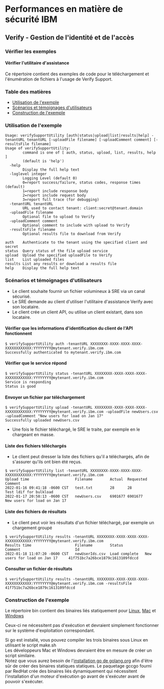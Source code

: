 # Performances en matière de sécurité IBM

## Verify - Gestion de l'identité et de l'accès

### Vérifier les exemples

#### Vérifier l'utilitaire d'assistance

Ce répertoire contient des exemples de code pour le téléchargement et l'énumération de fichiers à l'usage de Verify Support.

### Table des matières

* [Utilisation de l'exemple](#usage-of-the-example)
* [Scénarios et témoignages d'utilisateurs](#scenariosuser-stories)
* [Construction de l'exemple](#building-the-example)

### Utilisation de l'exemple
```text
Usage: verifySupportUtility [auth|status|upload|list|results|help] -tenantURL tenantURL [-uploadFile filename] [-uploadComment comment] [-resultsFile filename]
Usage of verifySupportUtility:
        command is one of [ auth, status, upload, list, results, help ]
        (default is 'help')
  -help
        Display the full help text
  -loglevel integer
        Logging Level (default 0)
        0=report success/failure, status codes, response times  (default)
        1=report include response body
        2=report include request body
        3=report full trace (for debugging)
  -tenantURL tenantURL
        URL used to contact tenant: client:secret@tenant.domain
  -uploadFile filename
        Optional file to upload to Verify
  -uploadComment comment
        Optional comment to include with upload to Verify
  -resultsFile filename
        Optional results file to download from Verify

auth	Authenticate to the tenant using the specified client and secret
status	Query status of the file upload service
upload	Upload the specified uploadFile to Verify
list	List uploaded files
results	List any results or download a results file
help	Display the full help text
```


### Scénarios et témoignages d'utilisateurs

* Le client souhaite fournir un fichier volumineux à SRE via un canal sécurisé.
* Le SRE demande au client d'utiliser l'utilitaire d'assistance Verify avec son locataire.
* Le client crée un client API, ou utilise un client existant, dans son locataire.

#### Vérifier que les informations d'identification du client de l'API fonctionnent

```text
$ verifySupportUtility auth -tenantURL XXXXXXXX-XXXX-XXXX-XXXX-XXXXXXXXXXXX:YYYYYYYY@mytenant.verify.ibm.com
Successfully authenticated to mytenant.verify.ibm.com
```

#### Vérifier que le service répond

```text
$ verifySupportUtility status -tenantURL XXXXXXXX-XXXX-XXXX-XXXX-XXXXXXXXXXXX:YYYYYYYY@mytenant.verify.ibm.com
Service is responding
Status is good
```

#### Envoyer un fichier par téléchargement

```text
$ verifySupportUtility upload -tenantURL XXXXXXXX-XXXX-XXXX-XXXX-XXXXXXXXXXXX:YYYYYYYY@mytenant.verify.ibm.com -uploadFile newUsers.csv -uploadComment "New users for load on Jan 17"
Successfully uploaded newUsers.csv
```

* Une fois le fichier téléchargé, le SRE le traite, par exemple en le chargeant en masse.

#### Liste des fichiers téléchargés

* Le client peut dresser la liste des fichiers qu'il a téléchargés, afin de s'assurer qu'ils ont bien été reçus.

```text
$ verifySupportUtility list -tenantURL XXXXXXXX-XXXX-XXXX-XXXX-XXXXXXXXXXXX:YYYYYYYY@mytenant.verify.ibm.com
Upload time                     Filename    	Actual	Requested	Comment
2022-01-16 09:41:18 -0600 CST	test.txt    	28  	28      	Test ldif for bulkload
2022-01-17 20:58:13 -0600 CST	newUsers.csv	6901677	6901677 	New users for load on Jan 17
```

#### Liste des fichiers de résultats

* Le client peut voir les résultats d'un fichier téléchargé, par exemple un chargement groupé

```text
$ verifySupportUtility results -tenantURL XXXXXXXX-XXXX-XXXX-XXXX-XXXXXXXXXXXX:YYYYYYYY@mytenant.verify.ibm.com
Results time                    Filename	    Status	        Comment                     	Id
2022-01-18 11:07:20 -0600 CST	newUserIds.csv	Load complete	New users for load on Jan 17     41f751bc7a26bce1879c1613109fdccd
```

#### Consulter un fichier de résultats

```text
$ verifySupportUtility results -tenantURL XXXXXXXX-XXXX-XXXX-XXXX-XXXXXXXXXXXX:YYYYYYYY@mytenant.verify.ibm.com -resultsFile 41f751bc7a26bce1879c1613109fdccd
```


### Construction de l'exemple

Le répertoire bin contient des binaires liés statiquement pour [Linux](bin/linux/verifySupportUtility), [Mac](bin/darwin/verifySupportUtility) et
 [Windows](bin/windows/verifySupportUtility.exe)

Ceux-ci ne nécessitent pas d'exécution et devraient simplement fonctionner sur le système d'exploitation correspondant.

Si go est installé, vous pouvez compiler les trois binaires sous Linux en utilisant le script make.sh  
Les développeurs Mac et Windows devraient être en mesure de créer un script similaire.   
Notez que vous aurez besoin de l'[installation go de golang.org](https://golang.org/doc/install) afin d'être sûr de créer des binaires statiques
statiques.  Le paquetage gccgo fourni par RedHat crée des binaires liés dynamiquement qui nécessitent l'installation d'un moteur d'exécution go avant de s'exécuter
avant de pouvoir s'exécuter.

<!-- v2.3.7 : caits-prod-app-gp_webui_20241231T140349-16_en_fr -->